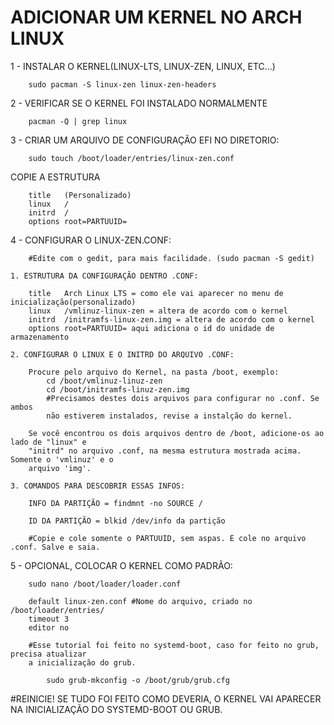 # ADICIONAR UM KERNEL NO ARCH LINUX


1 - INSTALAR O KERNEL(LINUX-LTS, LINUX-ZEN, LINUX, ETC...)

        sudo pacman -S linux-zen linux-zen-headers
    
2 - VERIFICAR SE O KERNEL FOI INSTALADO NORMALMENTE

        pacman -Q | grep linux
    
3 - CRIAR UM ARQUIVO DE CONFIGURAÇÃO EFI NO DIRETORIO:

        sudo touch /boot/loader/entries/linux-zen.conf
        
COPIE A ESTRUTURA 

        title   (Personalizado)
        linux   /
        initrd  /
        options root=PARTUUID= 
    
4 - CONFIGURAR O LINUX-ZEN.CONF:

        #Edite com o gedit, para mais facilidade. (sudo pacman -S gedit)

    1. ESTRUTURA DA CONFIGURAÇÃO DENTRO .CONF:
    
        title   Arch Linux LTS = como ele vai aparecer no menu de inicialização(personalizado)
        linux   /vmlinuz-linux-zen = altera de acordo com o kernel
        initrd  /initramfs-linux-zen.img = altera de acordo com o kernel
        options root=PARTUUID= aqui adiciona o id do unidade de armazenamento
        
    2. CONFIGURAR O LINUX E O INITRD DO ARQUIVO .CONF:
        
        Procure pelo arquivo do Kernel, na pasta /boot, exemplo:
            cd /boot/vmlinuz-linuz-zen
            cd /boot/initramfs-linuz-zen.img
            #Precisamos destes dois arquivos para configurar no .conf. Se ambos
            não estiverem instalados, revise a instalção do kernel.
            
        Se você encontrou os dois arquivos dentro de /boot, adicione-os ao lado de "linux" e 
        "initrd" no arquivo .conf, na mesma estrutura mostrada acima. Somente o 'vmlinuz' e o 
        arquivo 'img'.
    
    3. COMANDOS PARA DESCOBRIR ESSAS INFOS:
    
        INFO DA PARTIÇÃO = findmnt -no SOURCE /
        
        ID DA PARTIÇÃO = blkid /dev/info da partição 
        
        #Copie e cole somente o PARTUUID, sem aspas. E cole no arquivo .conf. Salve e saia.

5 - OPCIONAL, COLOCAR O KERNEL COMO PADRÃO:

        sudo nano /boot/loader/loader.conf

        default linux-zen.conf #Nome do arquivo, criado no /boot/loader/entries/
        timeout 3
        editor no
    
        #Esse tutorial foi feito no systemd-boot, caso for feito no grub, precisa atualizar
        a inicialização do grub.
        
            sudo grub-mkconfig -o /boot/grub/grub.cfg

#REINICIE! SE TUDO FOI FEITO COMO DEVERIA, O KERNEL VAI APARECER NA INICIALIZAÇÃO DO SYSTEMD-BOOT OU GRUB.
